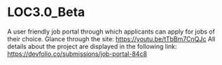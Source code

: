 # LOC3.0_Beta
A user friendly job portal through which applicants can apply for jobs of their choice. 
Glance through the site: https://youtu.be/tTbBm7CnQJc
All details about the project are displayed in the following link:
https://devfolio.co/submissions/job-portal-84c8

